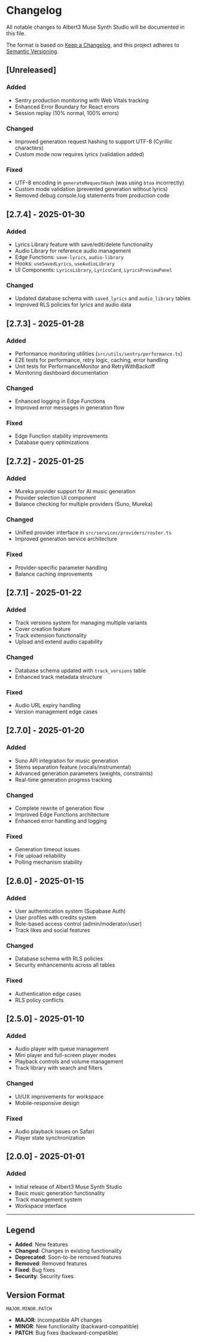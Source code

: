 # Changelog

All notable changes to Albert3 Muse Synth Studio will be documented in this file.

The format is based on [Keep a Changelog](https://keepachangelog.com/en/1.0.0/),
and this project adheres to [Semantic Versioning](https://semver.org/spec/v2.0.0.html).

## [Unreleased]

### Added
- Sentry production monitoring with Web Vitals tracking
- Enhanced Error Boundary for React errors
- Session replay (10% normal, 100% errors)

### Changed
- Improved generation request hashing to support UTF-8 (Cyrillic characters)
- Custom mode now requires lyrics (validation added)

### Fixed
- UTF-8 encoding in `generateRequestHash` (was using `btoa` incorrectly)
- Custom mode validation (prevented generation without lyrics)
- Removed debug console.log statements from production code

## [2.7.4] - 2025-01-30

### Added
- Lyrics Library feature with save/edit/delete functionality
- Audio Library for reference audio management
- Edge Functions: `save-lyrics`, `audio-library`
- Hooks: `useSavedLyrics`, `useAudioLibrary`
- UI Components: `LyricsLibrary`, `LyricsCard`, `LyricsPreviewPanel`

### Changed
- Updated database schema with `saved_lyrics` and `audio_library` tables
- Improved RLS policies for lyrics and audio data

## [2.7.3] - 2025-01-28

### Added
- Performance monitoring utilities (`src/utils/sentry/performance.ts`)
- E2E tests for performance, retry logic, caching, error handling
- Unit tests for PerformanceMonitor and RetryWithBackoff
- Monitoring dashboard documentation

### Changed
- Enhanced logging in Edge Functions
- Improved error messages in generation flow

### Fixed
- Edge Function stability improvements
- Database query optimizations

## [2.7.2] - 2025-01-25

### Added
- Mureka provider support for AI music generation
- Provider selection UI component
- Balance checking for multiple providers (Suno, Mureka)

### Changed
- Unified provider interface in `src/services/providers/router.ts`
- Improved generation service architecture

### Fixed
- Provider-specific parameter handling
- Balance caching improvements

## [2.7.1] - 2025-01-22

### Added
- Track versions system for managing multiple variants
- Cover creation feature
- Track extension functionality
- Upload and extend audio capability

### Changed
- Database schema updated with `track_versions` table
- Enhanced track metadata structure

### Fixed
- Audio URL expiry handling
- Version management edge cases

## [2.7.0] - 2025-01-20

### Added
- Suno API integration for music generation
- Stems separation feature (vocals/instrumental)
- Advanced generation parameters (weights, constraints)
- Real-time generation progress tracking

### Changed
- Complete rewrite of generation flow
- Improved Edge Functions architecture
- Enhanced error handling and logging

### Fixed
- Generation timeout issues
- File upload reliability
- Polling mechanism stability

## [2.6.0] - 2025-01-15

### Added
- User authentication system (Supabase Auth)
- User profiles with credits system
- Role-based access control (admin/moderator/user)
- Track likes and social features

### Changed
- Database schema with RLS policies
- Security enhancements across all tables

### Fixed
- Authentication edge cases
- RLS policy conflicts

## [2.5.0] - 2025-01-10

### Added
- Audio player with queue management
- Mini player and full-screen player modes
- Playback controls and volume management
- Track library with search and filters

### Changed
- UI/UX improvements for workspace
- Mobile-responsive design

### Fixed
- Audio playback issues on Safari
- Player state synchronization

## [2.0.0] - 2025-01-01

### Added
- Initial release of Albert3 Muse Synth Studio
- Basic music generation functionality
- Track management system
- Workspace interface

---

## Legend

- **Added**: New features
- **Changed**: Changes in existing functionality
- **Deprecated**: Soon-to-be removed features
- **Removed**: Removed features
- **Fixed**: Bug fixes
- **Security**: Security fixes

## Version Format

`MAJOR.MINOR.PATCH`

- **MAJOR**: Incompatible API changes
- **MINOR**: New functionality (backward-compatible)
- **PATCH**: Bug fixes (backward-compatible)
